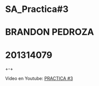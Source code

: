 # SA_Practica#3
# BRANDON PEDROZA

# 201314079
+-+

Video en Youtube: [PRACTICA #3](https://youtu.be/1T6-8DZpSHs)



